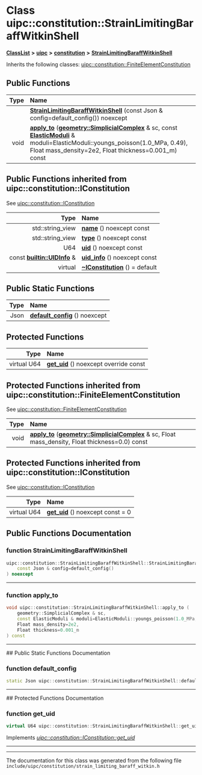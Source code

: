 

# Class uipc::constitution::StrainLimitingBaraffWitkinShell



[**ClassList**](annotated.md) **>** [**uipc**](namespaceuipc.md) **>** [**constitution**](namespaceuipc_1_1constitution.md) **>** [**StrainLimitingBaraffWitkinShell**](classuipc_1_1constitution_1_1_strain_limiting_baraff_witkin_shell.md)








Inherits the following classes: [uipc::constitution::FiniteElementConstitution](classuipc_1_1constitution_1_1_finite_element_constitution.md)










































































## Public Functions

| Type | Name |
| ---: | :--- |
|   | [**StrainLimitingBaraffWitkinShell**](#function-strainlimitingbaraffwitkinshell) (const Json & config=default\_config()) noexcept<br> |
|  void | [**apply\_to**](#function-apply_to) ([**geometry::SimplicialComplex**](classuipc_1_1geometry_1_1_simplicial_complex.md) & sc, const [**ElasticModuli**](classuipc_1_1constitution_1_1_elastic_moduli.md) & moduli=ElasticModuli::youngs\_poisson(1.0\_MPa, 0.49), Float mass\_density=2e2, Float thickness=0.001\_m) const<br> |




## Public Functions inherited from uipc::constitution::IConstitution

See [uipc::constitution::IConstitution](classuipc_1_1constitution_1_1_i_constitution.md)

| Type | Name |
| ---: | :--- |
|  std::string\_view | [**name**](classuipc_1_1constitution_1_1_i_constitution.md#function-name) () noexcept const<br> |
|  std::string\_view | [**type**](classuipc_1_1constitution_1_1_i_constitution.md#function-type) () noexcept const<br> |
|  U64 | [**uid**](classuipc_1_1constitution_1_1_i_constitution.md#function-uid) () noexcept const<br> |
|  const [**builtin::UIDInfo**](structuipc_1_1builtin_1_1_u_i_d_info.md) & | [**uid\_info**](classuipc_1_1constitution_1_1_i_constitution.md#function-uid_info) () noexcept const<br> |
| virtual  | [**~IConstitution**](classuipc_1_1constitution_1_1_i_constitution.md#function-iconstitution) () = default<br> |


## Public Static Functions

| Type | Name |
| ---: | :--- |
|  Json | [**default\_config**](#function-default_config) () noexcept<br> |


































































## Protected Functions

| Type | Name |
| ---: | :--- |
| virtual U64 | [**get\_uid**](#function-get_uid) () noexcept override const<br> |


## Protected Functions inherited from uipc::constitution::FiniteElementConstitution

See [uipc::constitution::FiniteElementConstitution](classuipc_1_1constitution_1_1_finite_element_constitution.md)

| Type | Name |
| ---: | :--- |
|  void | [**apply\_to**](classuipc_1_1constitution_1_1_finite_element_constitution.md#function-apply_to) ([**geometry::SimplicialComplex**](classuipc_1_1geometry_1_1_simplicial_complex.md) & sc, Float mass\_density, Float thickness=0.0) const<br> |


## Protected Functions inherited from uipc::constitution::IConstitution

See [uipc::constitution::IConstitution](classuipc_1_1constitution_1_1_i_constitution.md)

| Type | Name |
| ---: | :--- |
| virtual U64 | [**get\_uid**](classuipc_1_1constitution_1_1_i_constitution.md#function-get_uid) () noexcept const = 0<br> |








## Public Functions Documentation




### function StrainLimitingBaraffWitkinShell 

```C++
uipc::constitution::StrainLimitingBaraffWitkinShell::StrainLimitingBaraffWitkinShell (
    const Json & config=default_config()
) noexcept
```




<hr>



### function apply\_to 

```C++
void uipc::constitution::StrainLimitingBaraffWitkinShell::apply_to (
    geometry::SimplicialComplex & sc,
    const ElasticModuli & moduli=ElasticModuli::youngs_poisson(1.0_MPa, 0.49),
    Float mass_density=2e2,
    Float thickness=0.001_m
) const
```




<hr>
## Public Static Functions Documentation




### function default\_config 

```C++
static Json uipc::constitution::StrainLimitingBaraffWitkinShell::default_config () noexcept
```




<hr>
## Protected Functions Documentation




### function get\_uid 

```C++
virtual U64 uipc::constitution::StrainLimitingBaraffWitkinShell::get_uid () noexcept override const
```



Implements [*uipc::constitution::IConstitution::get\_uid*](classuipc_1_1constitution_1_1_i_constitution.md#function-get_uid)


<hr>

------------------------------
The documentation for this class was generated from the following file `include/uipc/constitution/strain_limiting_baraff_witkin.h`

